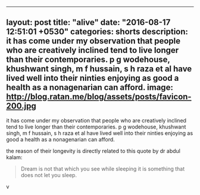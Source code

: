 ---
layout: post
title:  "alive"
date:   "2016-08-17 12:51:01 +0530"
categories: shorts
description: it has come under my observation that people who are creatively inclined tend to live longer than their contemporaries. p g wodehouse, khushwant singh, m f hussain, s h raza et al have lived well into their ninties enjoying as good a health as a nonagenarian can afford.
image: http://blog.ratan.me/blog/assets/posts/favicon-200.jpg
--

it has come under my observation that people who are creatively inclined tend to live longer than their contemporaries. p g wodehouse, khushwant singh, m f hussain, s h raza et al have lived well into their ninties enjoying as good a health as a nonagenarian can afford.

the reason of their longevity is directly related to this quote by dr abdul kalam:

> Dream is not that which you see while sleeping it is something that does not let you sleep.

v
